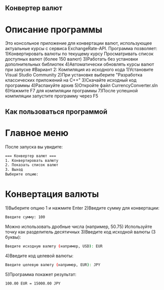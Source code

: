 ## Конвертер валют
# Описание программы
Это консольное приложение для конвертации валют, использующее актуальные курсы с сервиса ExchangeRate-API. Программа позволяет:
1)Конвертировать валюты по текущему курсу
Просматривать список доступных валют (более 150 валют)
3)Работать без установки дополнительных библиотек
4)Автоматически обновлять курсы валют при запуске
#Вариант 2: Компиляция из исходного кода
1)Установите Visual Studio Community
2)При установке выберите "Разработка классических приложений на C++"
3)Скачайте исходный код программы
4)Распакуйте архив
5)Откройте файл CurrencyConverter.sln
6)Нажмите F7 для компиляции программы
7)После успешной компиляции запустите программу через F5
## Как пользоваться программой
# Главное меню
После запуска вы увидите:
```bash
=== Конвертер валют ===
1. Конвертировать валюту
2. Показать список валют
3. Выход
Выберите опцию:
```
# Конвертация валюты
1)Выберите опцию 1 и нажмите Enter
2)Введите сумму для конвертации:
```bash
Введите сумму: 100
```
Можно использовать дробные числа (например, 50.75)
Используйте точку как разделитель десятичных
3)Введите код исходной валюты (3 буквы):
```bash
Введите исходную валюту (например, USD): EUR
```
4)Введите код целевой валюты:
```bash
Введите целевую валюту (например, EUR): JPY
```
5)Программа покажет результат:
```bash
100.00 EUR = 15000.00 JPY
```
